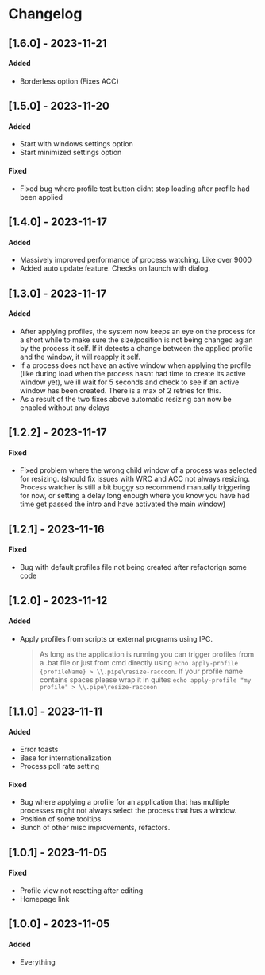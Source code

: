 # Changelog

## [1.6.0] - 2023-11-21
#### Added
- Borderless option (Fixes ACC)

## [1.5.0] - 2023-11-20
#### Added
- Start with windows settings option
- Start minimized settings option
#### Fixed
- Fixed bug where profile test button didnt stop loading after profile had been applied

## [1.4.0] - 2023-11-17
#### Added
- Massively improved performance of process watching. Like over 9000
- Added auto update feature. Checks on launch with dialog.


## [1.3.0] - 2023-11-17
#### Added
- After applying profiles, the system now keeps an eye on the process for a short while to make sure the size/position is not being changed agian by the process it self. If it detects a change between the applied profile and the window, it will reapply it self.
- If a process does not have an active window when applying the profile (like during load when the process hasnt had time to create its active window yet), we ill wait for 5 seconds and check to see if an active window has been created. There is a max of 2 retries for this. 
- As a result of the two fixes above automatic resizing can now be enabled without any delays


## [1.2.2] - 2023-11-17
#### Fixed
- Fixed problem where the wrong child window of a process was selected for resizing. (should fix issues with WRC and ACC not always resizing. Process watcher is still a bit buggy so recommend manually triggering for now, or setting a delay long enough where you know you have had time get passed the intro and have activated the main window)

## [1.2.1] - 2023-11-16
#### Fixed
- Bug with default profiles file not being created after refactorign some code

## [1.2.0] - 2023-11-12
#### Added
- Apply profiles from scripts or external programs using IPC.
    > As long as the application is running you can trigger profiles from a .bat file or just from cmd directly using `echo apply-profile {profileName} > \\.pipe\resize-raccoon`. If your profile name contains spaces please wrap it in quites `echo apply-profile "my profile" > \\.pipe\resize-raccoon`

## [1.1.0] - 2023-11-11
#### Added
- Error toasts
- Base for internationalization 
- Process poll rate setting

#### Fixed
- Bug where applying a profile for an application that has multiple processes might not always select the process that has a window.
- Position of some tooltips
- Bunch of other misc improvements, refactors.

## [1.0.1] - 2023-11-05
#### Fixed
- Profile view not resetting after editing
- Homepage link

## [1.0.0] - 2023-11-05
#### Added
- Everything
